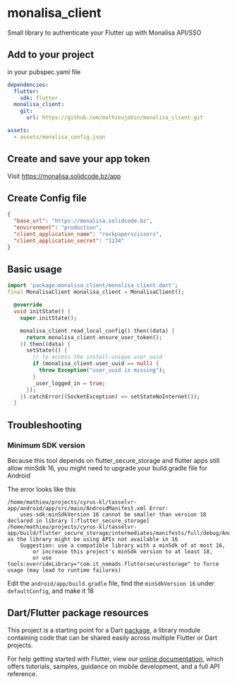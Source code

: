 # monalisa_client

Small library to authenticate your Flutter up with Monalisa API/SSO

## Add to your project

in your pubspec.yaml file
```yaml
dependencies:
  flutter:
    sdk: flutter
  monalisa_client:
    git:
      url: https://github.com/mathieujobin/monalisa_client.git

assets:
  - assets/monalisa_config.json
```

## Create and save your app token

Visit https://monalisa.solidcode.bz/app

## Create Config file

```json
{
  "base_url": "https://monalisa.solidcode.bz",
  "environment": "production",
  "client_application_name": "rockpaperscissors",
  "client_application_secret": "1234"
}
```

## Basic usage

```dart
import 'package:monalisa_client/monalisa_client.dart';
final MonalisaClient monalisa_client = MonalisaClient();

  @override
  void initState() {
    super.initState();

    monalisa_client.read_local_config().then((data) {
      return monalisa_client.ensure_user_token();
    }).then((data) {
      setState(() {
        // to access the install-unique user_uuid
        if (monalisa_client.user_uuid == null) {
          throw Exception("user_uuid is missing");
        }
        _user_logged_in = true;
      });
    }).catchError((SocketException) => setStateNoInternet());
  }
```

## Troubleshooting

### Minimum SDK version

Because this tool depends on flutter_secure_storage and flutter apps still allow minSdk 16, you might need to upgrade your build.gradle file for Android

The error looks like this

```
/home/mathieu/projects/cyrus-kl/tasselvr-app/android/app/src/main/AndroidManifest.xml Error:
	uses-sdk:minSdkVersion 16 cannot be smaller than version 18 declared in library [:flutter_secure_storage] /home/mathieu/projects/cyrus-kl/tasselvr-app/build/flutter_secure_storage/intermediates/manifests/full/debug/AndroidManifest.xml as the library might be using APIs not available in 16
	Suggestion: use a compatible library with a minSdk of at most 16,
		or increase this project's minSdk version to at least 18,
		or use tools:overrideLibrary="com.it_nomads.fluttersecurestorage" to force usage (may lead to runtime failures)
```

Edit the `android/app/build.gradle` file, find the `minSdkVersion 16` under `defaultConfig`, and make it 18

## Dart/Flutter package resources

This project is a starting point for a Dart
[package](https://flutter.dev/developing-packages/),
a library module containing code that can be shared easily across
multiple Flutter or Dart projects.

For help getting started with Flutter, view our
[online documentation](https://flutter.dev/docs), which offers tutorials,
samples, guidance on mobile development, and a full API reference.
